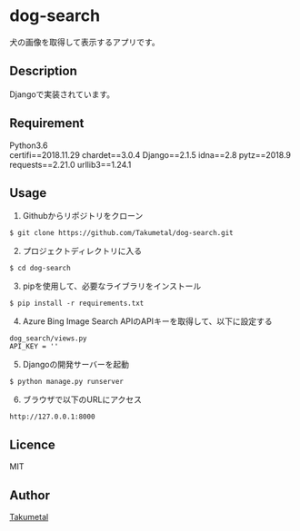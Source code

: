 dog-search
====

犬の画像を取得して表示するアプリです。

## Description
Djangoで実装されています。

## Requirement
Python3.6  
certifi==2018.11.29
chardet==3.0.4
Django==2.1.5
idna==2.8
pytz==2018.9
requests==2.21.0
urllib3==1.24.1

## Usage
1. Githubからリポジトリをクローン
```
$ git clone https://github.com/Takumetal/dog-search.git
```
2. プロジェクトディレクトリに入る
```
$ cd dog-search
```
3. pipを使用して、必要なライブラリをインストール
```
$ pip install -r requirements.txt 
```
4. Azure Bing Image Search APIのAPIキーを取得して、以下に設定する
```
dog_search/views.py
API_KEY = ''
```
5. Djangoの開発サーバーを起動
```
$ python manage.py runserver
```
6. ブラウザで以下のURLにアクセス
```
http://127.0.0.1:8000
```

## Licence
MIT

## Author
[Takumetal](https://github.com/Takumetal)
